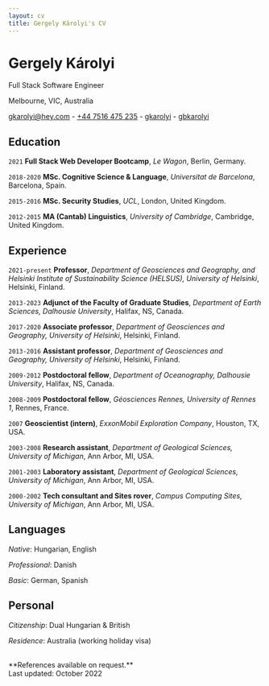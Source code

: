 ```yaml
---
layout: cv
title: Gergely Károlyi's CV
---
```

# Gergely Károlyi
Full Stack Software Engineer

Melbourne, VIC, Australia


<div id="webaddress">
  <a href="mailto://gkarolyi@hey.com"><i class="fas fa-envelope"></i> gkarolyi@hey.com</a> -
  <a href="tel://+447516475235"><i class="fas fa-phone fa-flip-horizontal"></i> +44 7516 475 235</a> -
  <!-- <a href="https://gkarolyi.github.io"><i class="fas fa-home"></i> gkarolyi.github.io</a> -->
  <a href="https://github.com/gkarolyi"><i class="fab fa-github"></i> gkarolyi</a> -
  <a href="https://www.linkedin.com/in/gbkarolyi/"><i class="fab fa-linkedin"></i> gbkarolyi</a>
</div>

## Education

`2021`
**Full Stack Web Developer Bootcamp**, *Le Wagon*, Berlin, Germany.

`2018-2020`
**MSc. Cognitive Science & Language**, *Universitat de Barcelona*, Barcelona, Spain.

`2015-2016`
**MSc. Security Studies**, *UCL*, London, United Kingdom.

`2012-2015`
**MA (Cantab) Linguistics**, *University of Cambridge*, Cambridge, United Kingdom.

## Experience

`2021-present`
**Professor**, *Department of Geosciences and Geography, and Helsinki Institute of Sustainability Science (HELSUS), University of Helsinki*, Helsinki, Finland.

`2013-2023`
**Adjunct of the Faculty of Graduate Studies**, *Department of Earth Sciences, Dalhousie University*, Halifax, NS, Canada.

`2017-2020`
**Associate professor**, *Department of Geosciences and Geography, University of Helsinki*, Helsinki, Finland.

`2013-2016`
**Assistant professor**, *Department of Geosciences and Geography, University of Helsinki*, Helsinki, Finland.

`2009-2012`
**Postdoctoral fellow**, *Department of Oceanography, Dalhousie University*, Halifax, NS, Canada.

`2008-2009`
**Postdoctoral fellow**, *Géosciences Rennes, University of Rennes 1*, Rennes, France.

`2007`
**Geoscientist (intern)**, *ExxonMobil Exploration Company*, Houston, TX, USA.

`2003-2008`
**Research assistant**, *Department of Geological Sciences, University of Michigan*, Ann Arbor, MI, USA.

`2001-2003`
**Laboratory assistant**, *Department of Geological Sciences, University of Michigan*, Ann Arbor, MI, USA.

`2000-2002`
**Tech consultant and Sites rover**, *Campus Computing Sites, University of Michigan*, Ann Arbor, MI, USA.

## Languages

*Native*: Hungarian, English

*Professional*: Danish

*Basic*: German, Spanish

## Personal

*Citizenship*: Dual Hungarian & British

*Residence*: Australia (working holiday visa)

<br>
**References available on request.**
<br/>Last updated: October 2022<br/><br/>

